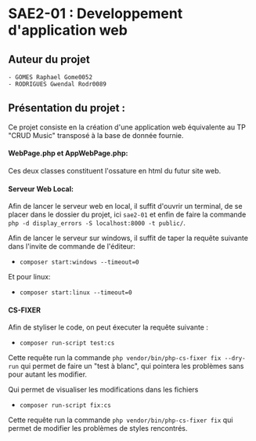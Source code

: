 # SAE2-01 : Developpement d'application web

## Auteur du projet

    - GOMES Raphael Gome0052
    - RODRIGUES Gwendal Rodr0089

## Présentation du projet :
Ce projet consiste en la création d'une application web équivalente au TP "CRUD Music" transposé à la base de donnée
fournie.

#### WebPage.php et AppWebPage.php:

Ces deux classes constituent l'ossature en html du futur site web.

#### Serveur Web Local:

Afin de lancer le serveur web en local, il suffit d'ouvrir un terminal, de se placer dans le dossier du projet,
ici `sae2-01` et enfin de faire la commande `php -d display_errors -S localhost:8000 -t public/`.

Afin de lancer le serveur sur windows, il suffit de taper la requête suivante dans l'invite de commande de l'éditeur:

- `composer start:windows --timeout=0`

Et pour linux:

- `composer start:linux --timeout=0`

#### CS-FIXER

Afin de styliser le code, on peut éxecuter la requête suivante :

- `composer run-script test:cs`

Cette requête run la commande `php vendor/bin/php-cs-fixer fix --dry-run` qui permet de faire un "test à blanc", qui pointera les problèmes sans pour autant les modifier. 

Qui permet de visualiser les modifications dans les fichiers

- `composer run-script fix:cs`

Cette requête run la commande `php vendor/bin/php-cs-fixer fix` qui permet de modifier les problèmes de styles rencontrés. 